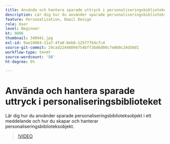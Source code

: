 ```yaml
---
title: Använda och hantera sparade uttryck i personaliseringsbiblioteket
description: Lär dig hur du använder sparade personaliseringsbiblioteksobjekt i ett meddelande och hur du skapar och hanterar personaliseringsbiblioteksobjekt.
feature: Personalization, Email Design
role: User
level: Beginner
kt: 9806
thumbnail: 340941.jpg
exl-id: 9ae24064-11a7-4fa0-8eb8-125f7764cfc4
source-git-commit: 29cad22448094754bff3bd6d00c7e060c24d58d1
workflow-type: tm+mt
source-wordcount: '58'
ht-degree: 0%

---
```


# Använda och hantera sparade uttryck i personaliseringsbiblioteket

Lär dig hur du använder sparade personaliseringsbiblioteksobjekt i ett meddelande och hur du skapar och hanterar personaliseringsbiblioteksobjekt.

>[!VIDEO](https://video.tv.adobe.com/v/340941?quality=12&learn=on)
